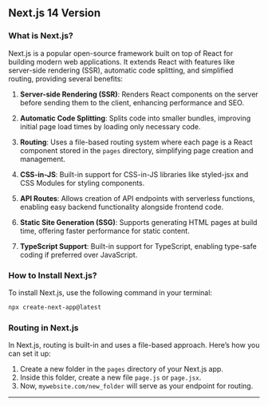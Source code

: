## Next.js 14 Version

### What is Next.js?

Next.js is a popular open-source framework built on top of React for building modern web applications. It extends React with features like server-side rendering (SSR), automatic code splitting, and simplified routing, providing several benefits:

1. **Server-side Rendering (SSR)**: Renders React components on the server before sending them to the client, enhancing performance and SEO.

2. **Automatic Code Splitting**: Splits code into smaller bundles, improving initial page load times by loading only necessary code.

3. **Routing**: Uses a file-based routing system where each page is a React component stored in the `pages` directory, simplifying page creation and management.

4. **CSS-in-JS**: Built-in support for CSS-in-JS libraries like styled-jsx and CSS Modules for styling components.

5. **API Routes**: Allows creation of API endpoints with serverless functions, enabling easy backend functionality alongside frontend code.

6. **Static Site Generation (SSG)**: Supports generating HTML pages at build time, offering faster performance for static content.

7. **TypeScript Support**: Built-in support for TypeScript, enabling type-safe coding if preferred over JavaScript.

### How to Install Next.js?

To install Next.js, use the following command in your terminal:

```bash
npx create-next-app@latest
```

### Routing in Next.js

In Next.js, routing is built-in and uses a file-based approach. Here’s how you can set it up:

1. Create a new folder in the `pages` directory of your Next.js app.
2. Inside this folder, create a new file `page.js` or `page.jsx`.
3. Now, `mywebsite.com/new_folder` will serve as your endpoint for routing.

---
